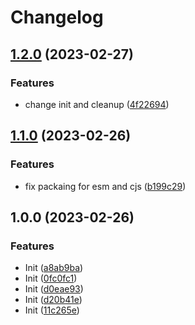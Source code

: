 # Changelog

## [1.2.0](https://github.com/rehanvdm/serverless-website-analytics-client-development/compare/v1.1.0...v1.2.0) (2023-02-27)


### Features

* change init and cleanup ([4f22694](https://github.com/rehanvdm/serverless-website-analytics-client-development/commit/4f22694a67a333b4e146d5da2c0683292b95256e))

## [1.1.0](https://github.com/rehanvdm/serverless-website-analytics-client-development/compare/v1.0.0...v1.1.0) (2023-02-26)


### Features

* fix packaing for esm and cjs ([b199c29](https://github.com/rehanvdm/serverless-website-analytics-client-development/commit/b199c295239c89ceca0aa6df44b67f3a25e2c05b))

## 1.0.0 (2023-02-26)


### Features

* Init ([a8ab9ba](https://github.com/rehanvdm/serverless-website-analytics-client-development/commit/a8ab9bad17944f9ee17551d336b8bcc19402472d))
* Init ([0fc0fc1](https://github.com/rehanvdm/serverless-website-analytics-client-development/commit/0fc0fc1bea4923201fec7c61f0e64869d5ed966a))
* Init ([d0eae93](https://github.com/rehanvdm/serverless-website-analytics-client-development/commit/d0eae93183b3ed79af51b9a88780969790df5e93))
* Init ([d20b41e](https://github.com/rehanvdm/serverless-website-analytics-client-development/commit/d20b41eb5784dc3b4a01f518bf79f64443bcb018))
* Init ([11c265e](https://github.com/rehanvdm/serverless-website-analytics-client-development/commit/11c265e88f07d79cb52f4e36e0530c7dc2ccc8a2))
